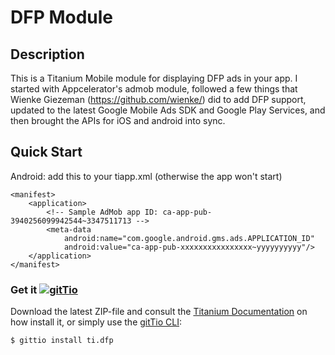 # DFP Module

## Description

This is a Titanium Mobile module for displaying DFP ads in your app.  I started with Appcelerator's admob module, followed a few things that Wienke Giezeman (https://github.com/wienke/) did to add DFP support, updated to the latest Google Mobile Ads SDK and Google Play Services, and then brought the APIs for iOS and android into sync.

## Quick Start

Android: add this to your tiapp.xml (otherwise the app won't start)
```
<manifest>
    <application>
        <!-- Sample AdMob app ID: ca-app-pub-3940256099942544~3347511713 -->
        <meta-data
            android:name="com.google.android.gms.ads.APPLICATION_ID"
            android:value="ca-app-pub-xxxxxxxxxxxxxxxx~yyyyyyyyyy"/>
    </application>
</manifest>
```

### Get it [![gitTio](http://gitt.io/badge.png)](http://gitt.io/component/ti.dfp)
Download the latest ZIP-file and consult the [Titanium Documentation](http://docs.appcelerator.com/titanium/latest/#!/guide/Using_a_Module) on how install it, or simply use the [gitTio CLI](http://gitt.io/cli):

`$ gittio install ti.dfp`
